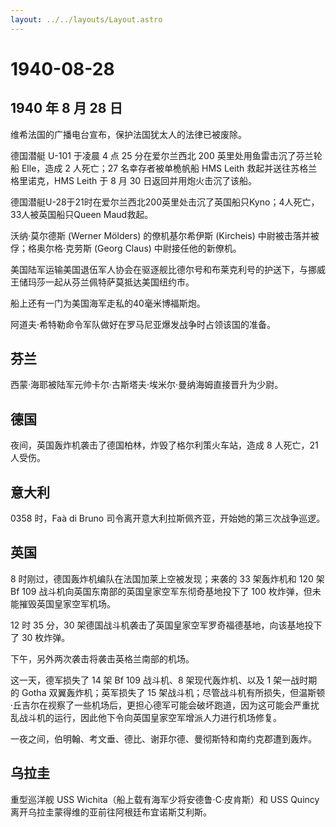 ```yaml
---
layout: ../../layouts/Layout.astro
---
```


# 1940-08-28

## 1940 年 8 月 28 日

维希法国的广播电台宣布，保护法国犹太人的法律已被废除。

德国潜艇 U-101 于凌晨 4 点 25 分在爱尔兰西北 200
英里处用鱼雷击沉了芬兰轮船 Elle，造成 2 人死亡；27 名幸存者被单桅帆船
HMS Leith 救起并送往苏格兰格里诺克，HMS Leith 于 8 月 30
日返回并用炮火击沉了该船。

德国潜艇U-28于21时在爱尔兰西北200英里处击沉了英国船只Kyno；4人死亡，33人被英国船只Queen
Maud救起。

沃纳·莫尔德斯 (Werner Mölders) 的僚机基尔希伊斯 (Kircheis)
中尉被击落并被俘；格奥尔格·克劳斯 (Georg Claus) 中尉接任他的新僚机。

美国陆军运输美国退伍军人协会在驱逐舰比德尔号和布莱克利号的护送下，与挪威王储玛莎一起从芬兰佩特萨莫抵达美国纽约市。

船上还有一门为美国海军走私的40毫米博福斯炮。

阿道夫·希特勒命令军队做好在罗马尼亚爆发战争时占领该国的准备。

## 芬兰

西蒙·海耶被陆军元帅卡尔·古斯塔夫·埃米尔·曼纳海姆直接晋升为少尉。

## 德国

夜间，英国轰炸机袭击了德国柏林，炸毁了格尔利策火车站，造成 8 人死亡，21
人受伤。

## 意大利

0358 时，Faà di Bruno 司令离开意大利拉斯佩齐亚，开始她的第三次战争巡逻。

## 英国

8 时刚过，德国轰炸机编队在法国加莱上空被发现；来袭的 33 架轰炸机和 120
架 Bf 109 战斗机向英国东南部的英国皇家空军东彻奇基地投下了 100
枚炸弹，但未能摧毁英国皇家空军机场。

12 时 35 分，30
架德国战斗机袭击了英国皇家空军罗奇福德基地，向该基地投下了 30 枚炸弹。

下午，另外两次袭击将袭击英格兰南部的机场。

这一天，德军损失了 14 架 Bf 109 战斗机、8 架现代轰炸机、以及 1
架一战时期的 Gotha 双翼轰炸机；英军损失了 15
架战斗机；尽管战斗机有所损失，但温斯顿·丘吉尔在视察了一些机场后，更担心德军可能会破坏跑道，因为这可能会严重扰乱战斗机的运行，因此他下令向英国皇家空军增派人力进行机场修复。

一夜之间，伯明翰、考文垂、德比、谢菲尔德、曼彻斯特和南约克郡遭到轰炸。

## 乌拉圭

重型巡洋舰 USS Wichita（船上载有海军少将安德鲁·C·皮肯斯）和 USS Quincy
离开乌拉圭蒙得维的亚前往阿根廷布宜诺斯艾利斯。